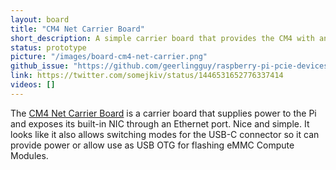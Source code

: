 ```yaml
---
layout: board
title: "CM4 Net Carrier Board"
short_description: A simple carrier board that provides the CM4 with an Ethernet interface.
status: prototype
picture: "/images/board-cm4-net-carrier.png"
github_issue: "https://github.com/geerlingguy/raspberry-pi-pcie-devices/issues/272"
link: https://twitter.com/somejkiv/status/1446531652776337414
videos: []
---
```

The [CM4 Net Carrier Board](https://github.com/jkiv/cm4-carriers) is a carrier board that supplies power to the Pi and exposes its built-in NIC through an Ethernet port. Nice and simple. It looks like it also allows switching modes for the USB-C connector so it can provide power or allow use as USB OTG for flashing eMMC Compute Modules.
